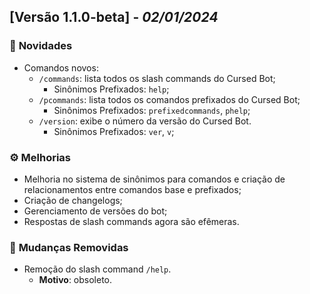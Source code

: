 ## [Versão 1.1.0-beta] - _02/01/2024_

### 🚀 **Novidades**

- Comandos novos:
  - `/commands`: lista todos os slash commands do Cursed Bot;
    - Sinônimos Prefixados: `help`;
  - `/pcommands`: lista todos os comandos prefixados do Cursed Bot;
    - Sinônimos Prefixados: `prefixedcommands`, `phelp`;
  - `/version`: exibe o número da versão do Cursed Bot.
    - Sinônimos Prefixados: `ver`, `v`;

### ⚙️ **Melhorias**

- Melhoria no sistema de sinônimos para comandos e criação de relacionamentos entre comandos base e prefixados;
- Criação de changelogs;
- Gerenciamento de versões do bot;
- Respostas de slash commands agora são efêmeras.

### 🛑 **Mudanças Removidas**

- Remoção do slash command `/help`.
  - **Motivo**: obsoleto.
